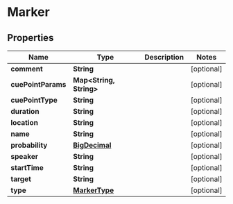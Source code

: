 
# Marker

## Properties
Name | Type | Description | Notes
------------ | ------------- | ------------- | -------------
**comment** | **String** |  |  [optional]
**cuePointParams** | **Map&lt;String, String&gt;** |  |  [optional]
**cuePointType** | **String** |  |  [optional]
**duration** | **String** |  |  [optional]
**location** | **String** |  |  [optional]
**name** | **String** |  |  [optional]
**probability** | [**BigDecimal**](BigDecimal.md) |  |  [optional]
**speaker** | **String** |  |  [optional]
**startTime** | **String** |  |  [optional]
**target** | **String** |  |  [optional]
**type** | [**MarkerType**](MarkerType.md) |  |  [optional]



